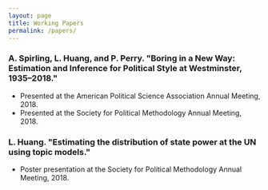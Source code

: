 ```yaml
---
layout: page
title: Working Papers
permalink: /papers/
---
```


### A. Spirling, L. Huang, and P. Perry. "Boring in a New Way: Estimation and Inference for Political Style at Westminster, 1935–2018."

* Presented at the American Political Science Association Annual Meeting, 2018.
* Presented at the Society for Political Methodology Annual Meeting, 2018.

### L. Huang. "Estimating the distribution of state power at the UN using topic models."

* Poster presentation at the Society for Political Methodology Annual Meeting, 2018.